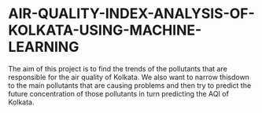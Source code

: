 # AIR-QUALITY-INDEX-ANALYSIS-OF-KOLKATA-USING-MACHINE-LEARNING
The aim of this project is to find the trends of the pollutants that are responsible for the air quality of Kolkata. We also want to narrow thisdown to the main pollutants that are causing problems and then try to predict the future concentration of those pollutants in turn predicting the AQI of Kolkata.

